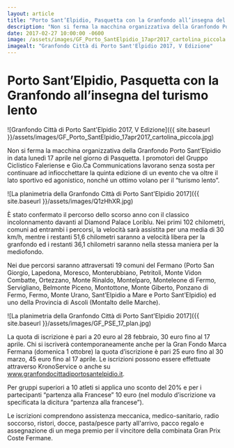 ```yaml
---
layout: article
title: "Porto Sant’Elpidio, Pasquetta con la Granfondo all’insegna del turismo lento"
description: "Non si ferma la macchina organizzativa della Granfondo Porto Sant’Elpidio in data lunedì 17 aprile nel giorno di Pasquetta. I promotori del Gruppo Ciclistico Faleriense e Gio.Ca Communications lavorano senza sosta per continuare ad infiocchettare la quinta edizione di un evento che va oltre il lato sportivo ed agonistico, nonché un ottimo volano per il turismo lento."
date: 2017-02-27 10:00:00 -0600
image: /assets/images/GF_Porto_SantElpidio_17apr2017_cartolina_piccola.jpg
imagealt: "Granfondo Città di Porto Sant'Elpidio 2017, V Edizione"
---
```


# Porto Sant’Elpidio, Pasquetta con la Granfondo all’insegna del turismo lento

![Granfondo Città di Porto Sant'Elpidio 2017, V Edizione]({{ site.baseurl }}/assets/images/GF_Porto_SantElpidio_17apr2017_cartolina_piccola.jpg)

Non si ferma la macchina organizzativa della Granfondo Porto Sant’Elpidio in data lunedì 17 aprile nel giorno di Pasquetta. I promotori del Gruppo Ciclistico Faleriense e Gio.Ca Communications lavorano senza sosta per continuare ad infiocchettare la quinta edizione di un evento che va oltre il lato sportivo ed agonistico, nonché un ottimo volano per il “turismo lento”.

![La planimetria della Granfondo Città di Porto Sant'Elpidio 2017]({{ site.baseurl }}/assets/images/Q1zHhXR.jpg)

È stato confermato il percorso dello scorso anno con il classico incolonnamento davanti al Diamond Palace Loriblu. Nei primi 102 chilometri, comuni ad entrambi i percorsi, la velocità sarà assistita per una media di 30 km/h, mentre i restanti 51,6 chilometri saranno a velocità libera per la granfondo ed i restanti 36,1 chilometri saranno nella stessa maniera per la mediofondo.

Nei due percorsi saranno attraversati 19 comuni del Fermano (Porto San Giorgio, Lapedona, Moresco, Monterubbiano, Petritoli, Monte Vidon Combatte, Ortezzano, Monte Rinaldo, Montelparo, Monteleone di Fermo, Servigliano, Belmonte Piceno, Montottone, Monte Giberto, Ponzano di Fermo, Fermo, Monte Urano, Sant’Elpidio a Mare e Porto Sant’Elpidio) ed uno della Provincia di Ascoli (Montalto delle Marche).

![La planimetria della Granfondo Città di Porto Sant'Elpidio 2017]({{ site.baseurl }}/assets/images/GF_PSE_17_plan.jpg)

La quota di iscrizione è pari a 20 euro al 28 febbraio, 30 euro fino al 17 aprile. Chi si iscriverà contemporaneamente anche per la Gran Fondo Marca Fermana (domenica 1 ottobre) la quota d’iscrizione è pari 25 euro fino al 30 marzo, 45 euro fino al 17 aprile. Le iscrizioni possono essere effettuate attraverso KronoService o anche su www.granfondocittadiportosantelpidio.it.

Per gruppi superiori a 10 atleti si applica uno sconto del 20% e per i partecipanti “partenza alla Francese” 10 euro (nel modulo d’iscrizione va specificata la dicitura “partenza alla francese”).

Le iscrizioni comprendono assistenza meccanica, medico-sanitario, radio soccorso, ristori, docce, pasta/pesce party all'arrivo, pacco regalo e assegnazione di un mega premio per il vincitore della combinata Gran Prix Coste Fermane.
